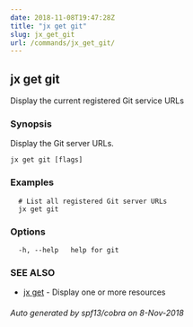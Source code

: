 ```yaml
---
date: 2018-11-08T19:47:28Z
title: "jx get git"
slug: jx_get_git
url: /commands/jx_get_git/
---
```

## jx get git

Display the current registered Git service URLs

### Synopsis

Display the Git server URLs.

```
jx get git [flags]
```

### Examples

```
  # List all registered Git server URLs
  jx get git
```

### Options

```
  -h, --help   help for git
```

### SEE ALSO

* [jx get](/commands/jx_get/)	 - Display one or more resources

###### Auto generated by spf13/cobra on 8-Nov-2018

